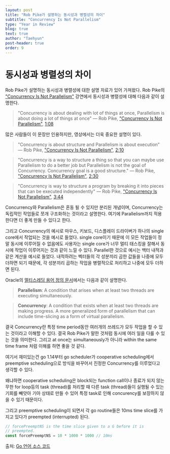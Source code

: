 ```yaml
---
layout: post
title: "Rob Pike가 설명하는 동시성과 병렬성의 차이"
subtitle: "Concurrency Is Not Parallelism"
type: "Year in Review"
blog: true
text: true
author: "Taehyun"
post-header: true
order: 9
---
```


# 동시성과 병렬성의 차이

Rob Pike가 설명하는 동시성과 병렬성에 대한 설명 자료가 있어 가져왔다.
Rob Pike의 ["Concurrency Is Not Parallelism"](https://www.youtube.com/watch?v=oV9rvDllKEg) 강연에서 동시성과 병렬성에 대해 다음과 같이 설명한다.

> "Concurrency is about dealing with lot of things at once, Parallelism is about doing a lot of things at once"
> — Rob Pike, ["Concurrency Is Not Parallelism"](href="https://www.youtube.com/watch?v=oV9rvDllKEg), [1:08](href="https://youtu.be/oV9rvDllKEg?t=68")

많은 사람들이 이 문장만 인용하지만, 영상에서는 더욱 중요한 설명이 있다.

> "Concurrency is about structure and Parallelism is about execution"
> — Rob Pike, ["Concurrency Is Not Parallelism"](https://www.youtube.com/watch?v=oV9rvDllKEg), [2:10](https://youtu.be/oV9rvDllKEg?t=130)

> "Concurrency is a way to structure a thing so that you can maybe use Parallelism to do a better job but Parallelism is not the goal of Concurrency. Concurrency goal is a good structure."
> — Rob Pike, ["Concurrency Is Not Parallelism"](https://www.youtube.com/watch?v=oV9rvDllKEg), [2:30](https://youtu.be/oV9rvDllKEg?t=150)

> "Concurrency is way to structure a program by breaking it into pieces that can be executed independently"
> — Rob Pike, ["Concurrency Is Not Parallelism"](https://www.youtube.com/watch?v=oV9rvDllKEg), [3:44](https://youtu.be/oV9rvDllKEg?t=224)

Concurrency와 Parallelism은 혼동 될 수 있지만 분리된 개념이며, Concurrency는 독립적인 작업들로 쪼개 구조화하는 것이라고 설명한다. 여기에 Parallelism까지 적용한다면 더 좋게 만들 수 있다고 한다.

그리고 Concurrency의 예시로 마우스, 키보드, 디스플레이 드라이버가 하나의 single core에서 작업되는 것을 예시로 들었다. single core이기 때문에 이 모든 작업들이 정말 동시에 이루어질 수 없음에도 사용자는 single core가 너무 멀티 태스킹을 잘해서 동시에 작업이 이루어지는 것과 같이 느낄 수 있다.
Parallel한 것으로 예시는 백터 내적과 같은 계산을 예시로 들었다. 내적하려는 벡터들의 각 성분끼리 곱한 값들을 나중에 모두 더하면 되기 때문에, 각 성분끼리 곱하는 작업을 병렬적으로 처리하고 나중에 모두 더하면 된다.

Oracle의 [멀티스레딩 용어 정의 문서](https://docs.oracle.com/cd/E19455-01/806-5257/6je9h032b/index.html)에서는 다음과 같이 설명한다.

> **Parallelism**:
> A condition that arises when at least two threads are executing simultaneously.

> **Concurrency**:
> A condition that exists when at least two threads are making progress. A more generalized form of parallelism that can include time-slicing as a form of virtual parallelism.

결국 Concurrency란 특정 time period동안 여러개의 쓰레드가 모두 작업을 할 수 있는 것이라고 이해할 수 있다. 결국 Rob Pike가 말한 것처럼 동시에 여러 일을 다룰 수 있는 것을 의미한다. 그리고 at once는 simultaneously가 아니라 within the same time frame 처럼 이해를 하면 좋을 것 같다.

여기서 재미있는건 go 1.14부터 go scheduler가 cooperative scheduling에서 preemptive scheduling으로 방식을 바꾸어서 진정한 Concurrency를 이루었다고 생각할 수 있다.

왜냐하면 cooperative scheduling은 block되는 function call이나 종료가 되지 않는 무한 for loop등의 task (thread)를 처리할 때 다른 task (thread)들이 실행될 수 있는 기회를 빼앗아 기아 상태로 만들 수 있어 특정 task로 인해 concurency를 보장하지 않을 수 있기 때문이다.

그리고 preemptive scheduling이 되면서 각 go routine들은 10ms time slice를 가지고 있다가 preempted (interrupted) 된다.

```go
// forcePreemptNS is the time slice given to a G before it is
// preempted.
const forcePreemptNS = 10 * 1000 * 1000 // 10ms
```

출처: [Go 언어 소스 코드](https://github.com/golang/go/blob/go1.19.1/src/runtime/proc.go#L5279-L5281)
